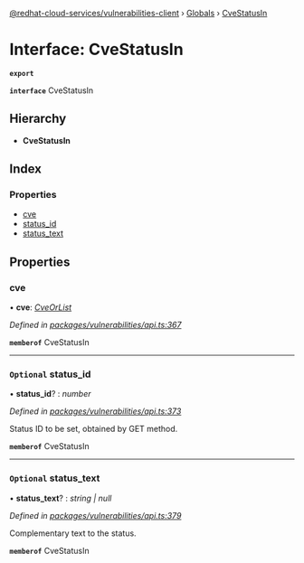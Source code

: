 [@redhat-cloud-services/vulnerabilities-client](../README.md) › [Globals](../globals.md) › [CveStatusIn](cvestatusin.md)

# Interface: CveStatusIn

**`export`** 

**`interface`** CveStatusIn

## Hierarchy

* **CveStatusIn**

## Index

### Properties

* [cve](cvestatusin.md#cve)
* [status_id](cvestatusin.md#optional-status_id)
* [status_text](cvestatusin.md#optional-status_text)

## Properties

###  cve

• **cve**: *[CveOrList](../globals.md#cveorlist)*

*Defined in [packages/vulnerabilities/api.ts:367](https://github.com/fhlavac/javascript-clients/blob/master/packages/vulnerabilities/api.ts#L367)*

**`memberof`** CveStatusIn

___

### `Optional` status_id

• **status_id**? : *number*

*Defined in [packages/vulnerabilities/api.ts:373](https://github.com/fhlavac/javascript-clients/blob/master/packages/vulnerabilities/api.ts#L373)*

Status ID to be set, obtained by GET method.

**`memberof`** CveStatusIn

___

### `Optional` status_text

• **status_text**? : *string | null*

*Defined in [packages/vulnerabilities/api.ts:379](https://github.com/fhlavac/javascript-clients/blob/master/packages/vulnerabilities/api.ts#L379)*

Complementary text to the status.

**`memberof`** CveStatusIn
